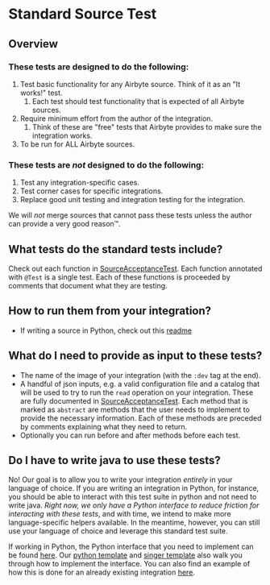 # Standard Source Test

## Overview

### These tests are designed to do the following:
1. Test basic functionality for any Airbyte source. Think of it as an "It works!" test.
    1. Each test should test functionality that is expected of all Airbyte sources.
1. Require minimum effort from the author of the integration.
    1. Think of these are "free" tests that Airbyte provides to make sure the integration works.
1. To be run for ALL Airbyte sources.

### These tests are _not_ designed to do the following:
1. Test any integration-specific cases.
1. Test corner cases for specific integrations.
1. Replace good unit testing and integration testing for the integration.

We will _not_ merge sources that cannot pass these tests unless the author can provide a very good reason™.

## What tests do the standard tests include?
Check out each function in [SourceAcceptanceTest](src/main/java/io/airbyte/integrations/standardtest/source/SourceAcceptanceTest.java). Each function annotated with `@Test` is a single test. Each of these functions is proceeded by comments that document what they are testing.

## How to run them from your integration?
* If writing a source in Python, check out this [readme](../base-python-test/readme.md)

## What do I need to provide as input to these tests?
* The name of the image of your integration (with the `:dev` tag at the end).
* A handful of json inputs, e.g. a valid configuration file and a catalog that will be used to try to run the `read` operation on your integration. These are fully documented in [SourceAcceptanceTest](src/main/java/io/airbyte/integrations/standardtest/source/SourceAcceptanceTest.java). Each method that is marked as `abstract` are methods that the user needs to implement to provide the necessary information. Each of these methods are preceded by comments explaining what they need to return.
* Optionally you can run before and after methods before each test.

## Do I have to write java to use these tests?
No! Our goal is to allow you to write your integration _entirely_ in your language of choice. If you are writing an integration in Python, for instance, you should be able to interact with this test suite in python and not need to write java. _Right now, we only have a Python interface to reduce friction for interacting with these tests_, and with time, we intend to make more language-specific helpers available. In the meantime, however, you can still use your language of choice and leverage this standard test suite. 

If working in Python, the Python interface that you need to implement can be found [here](../base-python-test/base_python_test/test_iface.py). Our [python template](../../connector-templates/python-source/README.md) and [singer template](../../connector-templates/singer-source/README.md) also walk you through how to implement the interface. You can also find an example of how this is done for an already existing integration [here](../../connectors/source-github-singer/standardtest/standard_source_test.py).
